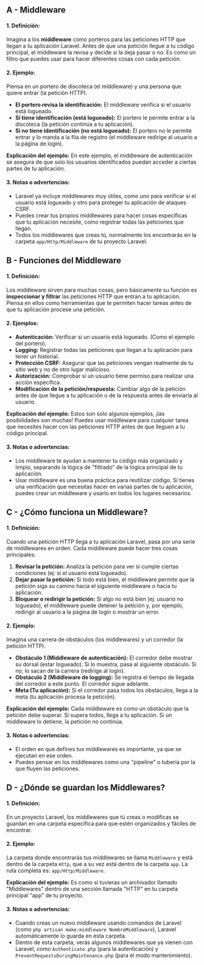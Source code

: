 ## A - Middleware

#### 1. **Definición:**

Imagina a los **middleware** como porteros para las peticiones HTTP que llegan a tu aplicación Laravel. Antes de que una petición llegue a tu código principal, el middleware la revisa y decide si la deja pasar o no. Es como un filtro que puedes usar para hacer diferentes cosas con cada petición.

#### 2. **Ejemplo:**

Piensa en un portero de discoteca (el middleware) y una persona que quiere entrar (la petición HTTP).

- **El portero revisa la identificación:** El middleware verifica si el usuario está logueado.
- **Si tiene identificación (está logueado):** El portero le permite entrar a la discoteca (la petición continúa a tu aplicación).
- **Si no tiene identificación (no está logueado):** El portero no le permite entrar y lo manda a la fila de registro (el middleware redirige al usuario a la página de login).

**Explicación del ejemplo:**
En este ejemplo, el middleware de autenticación se asegura de que solo los usuarios identificados puedan acceder a ciertas partes de tu aplicación.

#### 3. **Notas o advertencias:**

- Laravel ya incluye middlewares muy útiles, como uno para verificar si el usuario está logueado y otro para proteger tu aplicación de ataques CSRF.
- Puedes crear tus propios middlewares para hacer cosas específicas que tu aplicación necesite, como registrar todas las peticiones que llegan.
- Todos los middlewares que creas tú, normalmente los encontrarás en la carpeta `app/Http/Middleware` de tu proyecto Laravel.

## B - Funciones del Middleware

#### 1. **Definición:**

Los middleware sirven para muchas cosas, pero básicamente su función es **inspeccionar y filtrar** las peticiones HTTP que entran a tu aplicación. Piensa en ellos como herramientas que te permiten hacer tareas antes de que tu aplicación procese una petición.

#### 2. **Ejemplos:**

- **Autenticación:** Verificar si un usuario está logueado. (Como el ejemplo del portero).
- **Logging:** Registrar todas las peticiones que llegan a tu aplicación para tener un historial.
- **Protección CSRF:** Asegurar que las peticiones vengan realmente de tu sitio web y no de otro lugar malicioso.
- **Autorización:** Comprobar si un usuario tiene permiso para realizar una acción específica.
- **Modificación de la petición/respuesta:** Cambiar algo de la petición antes de que llegue a tu aplicación o de la respuesta antes de enviarla al usuario.

**Explicación del ejemplo:**
Estos son solo algunos ejemplos, ¡las posibilidades son muchas! Puedes usar middleware para cualquier tarea que necesites hacer con las peticiones HTTP antes de que lleguen a tu código principal.

#### 3. **Notas o advertencias:**

- Los middleware te ayudan a mantener tu código más organizado y limpio, separando la lógica de "filtrado" de la lógica principal de tu aplicación.
- Usar middleware es una buena práctica para reutilizar código. Si tienes una verificación que necesitas hacer en varias partes de tu aplicación, puedes crear un middleware y usarlo en todos los lugares necesarios.

## C - ¿Cómo funciona un Middleware?

#### 1. **Definición:**

Cuando una petición HTTP llega a tu aplicación Laravel, pasa por una serie de middlewares en orden. Cada middleware puede hacer tres cosas principales:

1.  **Revisar la petición:** Analiza la petición para ver si cumple ciertas condiciones (ej: si el usuario está logueado).
2.  **Dejar pasar la petición:** Si todo está bien, el middleware permite que la petición siga su camino hacia el siguiente middleware o hacia tu aplicación.
3.  **Bloquear o redirigir la petición:** Si algo no está bien (ej: usuario no logueado), el middleware puede detener la petición y, por ejemplo, redirigir al usuario a la página de login o mostrar un error.

#### 2. **Ejemplo:**

Imagina una carrera de obstáculos (los middlewares) y un corredor (la petición HTTP).

- **Obstáculo 1 (Middleware de autenticación):** El corredor debe mostrar su dorsal (estar logueado). Si lo muestra, pasa al siguiente obstáculo. Si no, lo sacan de la carrera (redirige al login).
- **Obstáculo 2 (Middleware de logging):** Se registra el tiempo de llegada del corredor a este punto. El corredor sigue adelante.
- **Meta (Tu aplicación):** Si el corredor pasa todos los obstáculos, llega a la meta (tu aplicación procesa la petición).

**Explicación del ejemplo:**
Cada middleware es como un obstáculo que la petición debe superar. Si supera todos, llega a tu aplicación. Si un middleware lo detiene, la petición no continúa.

#### 3. **Notas o advertencias:**

- El orden en que defines tus middlewares es importante, ya que se ejecutan en ese orden.
- Puedes pensar en los middlewares como una "pipeline" o tubería por la que fluyen las peticiones.

## D - ¿Dónde se guardan los Middlewares?

#### 1. **Definición:**

En un proyecto Laravel, los middlewares que tú creas o modificas se guardan en una carpeta específica para que estén organizados y fáciles de encontrar.

#### 2. **Ejemplo:**

La carpeta donde encontrarás tus middlewares se llama `Middleware` y está dentro de la carpeta `Http`, que a su vez está dentro de la carpeta `app`. La ruta completa es: `app/Http/Middleware`.

**Explicación del ejemplo:**
Es como si tuvieras un archivador llamado "Middlewares" dentro de una sección llamada "HTTP" en tu carpeta principal "app" de tu proyecto.

#### 3. **Notas o advertencias:**

- Cuando creas un nuevo middleware usando comandos de Laravel (como `php artisan make:middleware NombreMiddleware`), Laravel automáticamente lo guarda en esta carpeta.
- Dentro de esta carpeta, verás algunos middlewares que ya vienen con Laravel, como `Authenticate.php` (para la autenticación) y `PreventRequestsDuringMaintenance.php` (para el modo mantenimiento).
